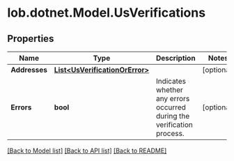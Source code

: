 # lob.dotnet.Model.UsVerifications

## Properties

Name | Type | Description | Notes
------------ | ------------- | ------------- | -------------
**Addresses** | [**List&lt;UsVerificationOrError&gt;**](UsVerificationOrError.md) |  | [optional] 
**Errors** | **bool** | Indicates whether any errors occurred during the verification process. | [optional] 

[[Back to Model list]](../README.md#documentation-for-models) [[Back to API list]](../README.md#documentation-for-api-endpoints) [[Back to README]](../README.md)

